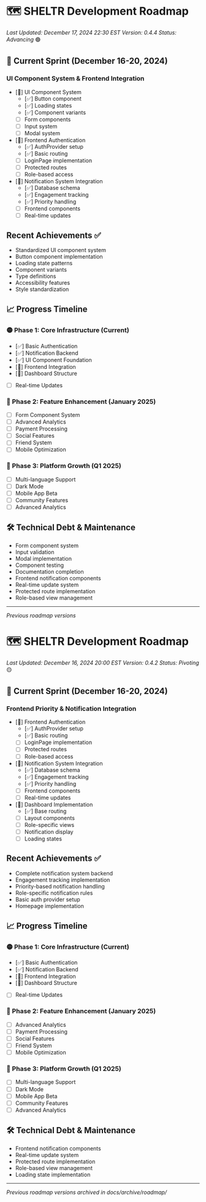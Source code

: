 # 🗺️ SHELTR Development Roadmap
*Last Updated: December 17, 2024 22:30 EST*
*Version: 0.4.4*
*Status: Advancing* 🟢

## 🚨 Current Sprint (December 16-20, 2024)
### UI Component System & Frontend Integration
- [🔄] UI Component System
  - [✅] Button component
  - [✅] Loading states
  - [✅] Component variants
  - [ ] Form components
  - [ ] Input system
  - [ ] Modal system

- [🔄] Frontend Authentication
  - [✅] AuthProvider setup
  - [✅] Basic routing
  - [ ] LoginPage implementation
  - [ ] Protected routes
  - [ ] Role-based access

- [🔄] Notification System Integration
  - [✅] Database schema
  - [✅] Engagement tracking
  - [✅] Priority handling
  - [ ] Frontend components
  - [ ] Real-time updates

## Recent Achievements ✅
- Standardized UI component system
- Button component implementation
- Loading state patterns
- Component variants
- Type definitions
- Accessibility features
- Style standardization

## 📈 Progress Timeline

### 🟡 Phase 1: Core Infrastructure (Current)
- [✅] Basic Authentication
- [✅] Notification Backend
- [✅] UI Component Foundation
- [🔄] Frontend Integration
- [🔄] Dashboard Structure
- [ ] Real-time Updates

### 🔲 Phase 2: Feature Enhancement (January 2025)
- [ ] Form Component System
- [ ] Advanced Analytics
- [ ] Payment Processing
- [ ] Social Features
- [ ] Friend System
- [ ] Mobile Optimization

### 🔲 Phase 3: Platform Growth (Q1 2025)
- [ ] Multi-language Support
- [ ] Dark Mode
- [ ] Mobile App Beta
- [ ] Community Features
- [ ] Advanced Analytics

## 🛠️ Technical Debt & Maintenance
- Form component system
- Input validation
- Modal implementation
- Component testing
- Documentation completion
- Frontend notification components
- Real-time update system
- Protected route implementation
- Role-based view management

---
*Previous roadmap versions*
# 🗺️ SHELTR Development Roadmap
*Last Updated: December 16, 2024 20:00 EST*
*Version: 0.4.2*
*Status: Pivoting* 🟡

## 🚨 Current Sprint (December 16-20, 2024)
### Frontend Priority & Notification Integration
- [🔄] Frontend Authentication
  - [✅] AuthProvider setup
  - [✅] Basic routing
  - [ ] LoginPage implementation
  - [ ] Protected routes
  - [ ] Role-based access

- [🔄] Notification System Integration
  - [✅] Database schema
  - [✅] Engagement tracking
  - [✅] Priority handling
  - [ ] Frontend components
  - [ ] Real-time updates

- [🔄] Dashboard Implementation
  - [✅] Base routing
  - [ ] Layout components
  - [ ] Role-specific views
  - [ ] Notification display
  - [ ] Loading states

## Recent Achievements ✅
- Complete notification system backend
- Engagement tracking implementation
- Priority-based notification handling
- Role-specific notification rules
- Basic auth provider setup
- Homepage implementation

## 📈 Progress Timeline

### 🟡 Phase 1: Core Infrastructure (Current)
- [✅] Basic Authentication
- [✅] Notification Backend
- [🔄] Frontend Integration
- [🔄] Dashboard Structure
- [ ] Real-time Updates

### 🔲 Phase 2: Feature Enhancement (January 2025)
- [ ] Advanced Analytics
- [ ] Payment Processing
- [ ] Social Features
- [ ] Friend System
- [ ] Mobile Optimization

### 🔲 Phase 3: Platform Growth (Q1 2025)
- [ ] Multi-language Support
- [ ] Dark Mode
- [ ] Mobile App Beta
- [ ] Community Features
- [ ] Advanced Analytics

## 🛠️ Technical Debt & Maintenance
- Frontend notification components
- Real-time update system
- Protected route implementation
- Role-based view management
- Loading state implementation

---
*Previous roadmap versions archived in docs/archive/roadmap/*

